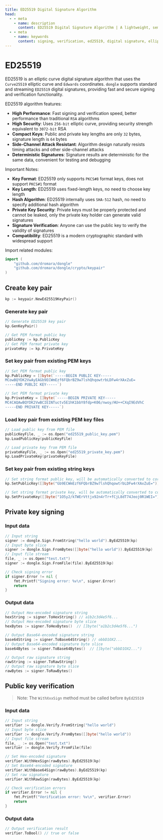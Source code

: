```yaml
---
title: ED25519 Digital Signature Algorithm
head:
  - - meta
    - name: description
      content: ED25519 Digital Signature Algorithm | A lightweight, semantic and developer-friendly golang encoding & crypto library
  - - meta
    - name: keywords
      content: signing, verification, ed25519, digital signature, elliptic curve, private key signing, public key verification
---
```


# ED25519

ED25519 is an elliptic curve digital signature algorithm that uses the `Curve25519` elliptic curve and `Edwards` coordinates. `dongle` supports standard and streaming `ED25519` digital signatures, providing fast and secure signing and verification functionality.

ED25519 algorithm features:

- **High Performance**: Fast signing and verification speed, better performance than traditional `RSA` algorithms
- **High Security**: Uses `256-bit` elliptic curve, providing security strength equivalent to `3072-bit` RSA
- **Compact Keys**: Public and private key lengths are only `32` bytes, signature length is `64` bytes
- **Side-Channel Attack Resistant**: Algorithm design naturally resists timing attacks and other side-channel attacks
- **Deterministic Signatures**: Signature results are deterministic for the same data, convenient for testing and debugging

Important Notes:

- **Key Format**: ED25519 only supports `PKCS#8` format keys, does not support `PKCS#1` format
- **Key Length**: ED25519 uses fixed-length keys, no need to choose key length
- **Hash Algorithm**: ED25519 internally uses `SHA-512` hash, no need to specify additional hash algorithm
- **Private Key Security**: Private keys must be properly protected and cannot be leaked, only the private key holder can generate valid signatures
- **Signature Verification**: Anyone can use the public key to verify the validity of signatures
- **Compatibility**: ED25519 is a modern cryptographic standard with widespread support

Import related modules:
```go
import (
    "github.com/dromara/dongle"
    "github.com/dromara/dongle/crypto/keypair"
)
```

## Create key pair
```go
kp := keypair.NewEd25519KeyPair()
```

### Generate key pair

```go
// Generate ED25519 key pair
kp.GenKeyPair()

// Get PEM format public key
publicKey := kp.PublicKey  
// Get PEM format private key
privateKey := kp.PrivateKey
```

### Set key pair from existing PEM keys

```go
// Set PEM format public key
kp.PublicKey = []byte(`-----BEGIN PUBLIC KEY-----
MCowBQYDK2VwAyEAGb9ECWmEzf6FQbrBZ9w7lshQhqowtrbLDFw4rXAxZuE=
-----END PUBLIC KEY-----`)

// Set PEM format private key
kp.PrivateKey = []byte(`-----BEGIN PRIVATE KEY-----
MC4CAQAwBQYDK2VwBCIEINTuctv5E1hK1bbY8fdp+K06/nwoy/HU++CXqI9EdVhC
-----END PRIVATE KEY-----`)
```

### Load key pair from existing PEM key files

```go
// Load public key from PEM file
publicKeyFile, _ := os.Open("ed25519_public_key.pem")
kp.LoadPublicKey(publicKeyFile)

// Load private key from PEM file
privateKeyFile, _ := os.Open("ed25519_private_key.pem")
kp.LoadPrivateKey(privateKeyFile)
```

### Set key pair from existing string keys

```go
// Set string format public key, will be automatically converted to corresponding PEM format public key
kp.SetPublicKey([]byte("Gb9ECWmEzf6FQbrBZ9w7lshQhqowtrbLDFw4rXAxZuE="))

// Set string format private key, will be automatically converted to corresponding PEM format private key
kp.SetPrivateKey([]byte("1O5y2/kTWErVttjx92n4rTr+fCjL8dT74Jeoj0R1WEI="))
```

## Private key signing

### Input data

```go
// Input string
signer := dongle.Sign.FromString("hello world").ByEd25519(kp)
// Input byte slice
signer := dongle.Sign.FromBytes([]byte("hello world")).ByEd25519(kp)
// Input file stream
file, _ := os.Open("test.txt")
signer := dongle.Sign.FromFile(file).ByEd25519(kp)

// Check signing error
if signer.Error != nil {
	fmt.Printf("Signing error: %v\n", signer.Error)
	return
}
```

### Output data

```go
// Output Hex-encoded signature string
hexString := signer.ToHexString() // a1b2c3d4e5f6...
// Output Hex-encoded signature byte slice
hexBytes := signer.ToHexBytes()  // []byte("a1b2c3d4e5f6...")

// Output Base64-encoded signature string
base64String := signer.ToBase64String() // obbD1OX2...
// Output Base64-encoded signature byte slice
base64Bytes := signer.ToBase64Bytes()  // []byte("obbD1OX2...")

// Output raw signature string
rawString := signer.ToRawString()
// Output raw signature byte slice
rawBytes := signer.ToRawBytes()
```

## Public key verification

> Note: The `WithXxxSign` method must be called before `ByEd25519`

### Input data

```go
// Input string
verifier := dongle.Verify.FromString("hello world")
// Input byte slice
verifier := dongle.Verify.FromBytes([]byte("hello world"))
// Input file stream
file, _ := os.Open("test.txt")
verifier := dongle.Verify.FromFile(file)

// Set Hex-encoded signature
verifier.WithHexSign(rawBytes).ByEd25519(kp)
// Set Base64-encoded signature
verifier.WithBase64Sign(rawBytes).ByEd25519(kp)
// Set raw signature
verifier.WithRawSign(rawBytes).ByEd25519(kp)

// Check verification errors
if verifier.Error != nil {
    fmt.Printf("Verification error: %v\n", verifier.Error)
    return
}
```

### Output data

```go
// Output verification result
verifier.ToBool() // true or false
```